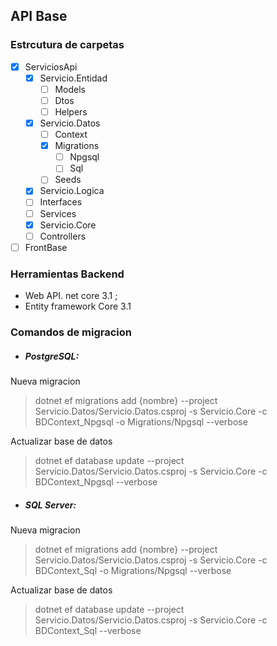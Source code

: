 ## API Base

### Estrcutura de carpetas
- [x] ServiciosApi
  - [x]  Servicio.Entidad
      - [ ] Models
      - [ ] Dtos
      - [ ] Helpers
  - [x] Servicio.Datos
      - [ ] Context
      - [x] Migrations
          - [ ] Npgsql
          - [ ] Sql
      - [ ] Seeds
  - [x] Servicio.Logica
   - [ ] Interfaces
   - [ ] Services
  - [x] Servicio.Core
   - [ ] Controllers
- [ ] FrontBase

### Herramientas Backend
- Web API. net core 3.1 ;
- Entity framework Core 3.1

### Comandos de migracion

- ##### PostgreSQL:

Nueva migracion
> dotnet ef migrations add {nombre} --project Servicio.Datos/Servicio.Datos.csproj -s Servicio.Core -c BDContext_Npgsql -o Migrations/Npgsql --verbose

Actualizar base de datos
>dotnet ef database update --project Servicio.Datos/Servicio.Datos.csproj -s Servicio.Core -c BDContext_Npgsql --verbose

- ##### SQL Server:

Nueva migracion
> dotnet ef migrations add {nombre} --project Servicio.Datos/Servicio.Datos.csproj -s Servicio.Core -c BDContext_Sql -o Migrations/Npgsql --verbose

Actualizar base de datos
>dotnet ef database update --project Servicio.Datos/Servicio.Datos.csproj -s Servicio.Core -c BDContext_Sql --verbose
